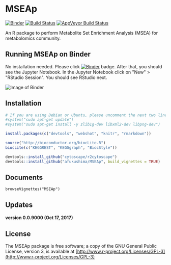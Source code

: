 MSEAp
========
[![Binder](https://mybinder.org/badge.svg)](https://mybinder.org/v2/gh/afukushima/MSEAp/master)
[![Build Status](https://travis-ci.org/afukushima/MSEAp.svg?branch=master)](https://travis-ci.org/afukushima/MSEAp)
[![AppVeyor Build Status](https://ci.appveyor.com/api/projects/status/github/afukushima/MSEAp?branch=master&svg=true)](https://ci.appveyor.com/project/afukushima/MSEAp)

An R package to perform Metabolite Set Enrichment Analysis (MSEA) for metabolomics community.

Running MSEAp on Binder
-----------------------
No installation needed. Please click [![Binder](https://mybinder.org/badge.svg)](https://mybinder.org/v2/gh/afukushima/MSEAp/master) badge. After that, you should see the Jupyter Notebook.
In the Jupyter Notebook click on "New" > "RStudio Session". You should see RStudio next.

![Image of Binder](https://raw.githubusercontent.com/afukushima/MSEAp/master/binder.PNG)


Installation
--------------
```R
# If you are using Debian or Ubuntu, please uncomment the next two lines
#system("sudo apt-get update")
#system("sudo apt-get install -y zlib1g-dev libxml2-dev libpng-dev")

install.packages(c("devtools", "webshot", "knitr", "rmarkdown"))

source("http://bioconductor.org/biocLite.R")
biocLite(c("KEGGREST", "KEGGgraph", "BiocStyle"))

devtools::install_github("cytoscape/r2cytoscape")
devtools::install_github("afukushima/MSEAp", build_vignettes = TRUE)
```

Documents
------------
```{R}
browseVignettes("MSEAp")
```

Updates
------------
#### version 0.0.9000 (Oct 17, 2017)

License
------------
The MSEAp package is free software; a copy of the GNU General Public License, version 3, is available at [http://www.r-project.org/Licenses/GPL-3](http://www.r-project.org/Licenses/GPL-3)
